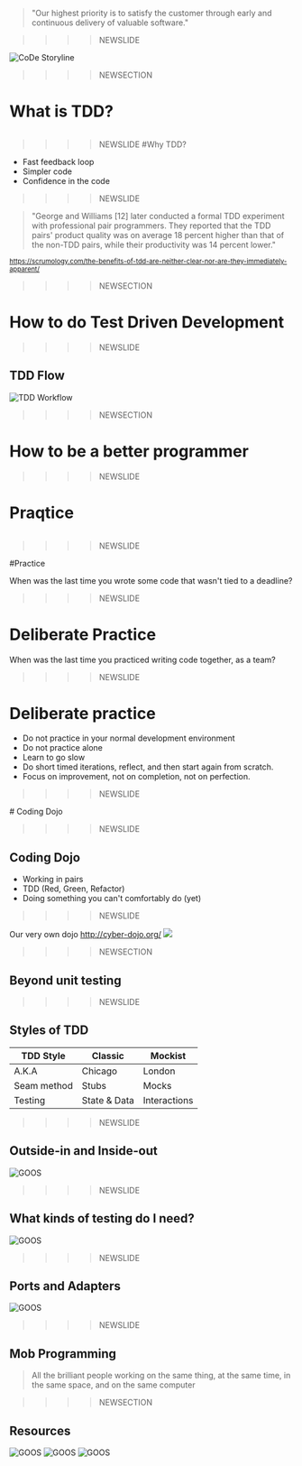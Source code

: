 
> "Our highest priority is to satisfy the customer
through early and continuous delivery
of valuable software."

>>>>NEWSLIDE

![CoDe Storyline](../shared/img/CoDeJourney/CoDeJourney.000.jpeg)<!-- .element: class="plain max" -->

>>>>NEWSECTION
# What is TDD?
<img alt="" src="img/TDD1.png">

>>>>NEWSLIDE
#Why TDD?

 * Fast feedback loop
 * Simpler code
 * Confidence in the code

>>>>NEWSLIDE

> "George and Williams [12] later conducted a formal TDD experiment with professional pair programmers. They reported that the TDD pairs' product quality was on average 18 percent higher than that of the non-TDD pairs, while their productivity was 14 percent lower."

<small><a href="https://scrumology.com/the-benefits-of-tdd-are-neither-clear-nor-are-they-immediately-apparent/">https://scrumology.com/the-benefits-of-tdd-are-neither-clear-nor-are-they-immediately-apparent/</a> </small>


>>>>NEWSECTION

# How to do Test Driven Development

>>>>NEWSLIDE

## TDD Flow
![TDD Workflow](img/TDD.png)<!-- .element: class="plain max" -->

>>>>NEWSECTION
# How to be a better programmer

>>>>NEWSLIDE

# Praqtice
<img alt="" src="img/toolsskills.png">

>>>>NEWSLIDE

#Practice

When was the last time you wrote some code that wasn't tied to a deadline?

>>>>NEWSLIDE

# Deliberate Practice

When was the last time you practiced writing code together, as a team?

>>>>NEWSLIDE

# Deliberate practice

 * Do not practice in your normal development environment
 * Do not practice alone
 * Learn to go slow
 * Do short timed iterations, reflect, and then start again from scratch.
 * Focus on improvement, not on completion, not on perfection.

>>>>NEWSLIDE
<section data-background-image="img/dojo.jpg">
# Coding Dojo

>>>>NEWSLIDE

## Coding Dojo

 * Working in pairs
 * TDD (Red, Green, Refactor)
 * Doing something you can't comfortably do (yet)

>>>>NEWSLIDE

Our very own dojo <a href="http://cyber-dojo.org/">http://cyber-dojo.org/</a>
<img src="img/waxon.gif">

>>>>NEWSECTION

# Beyond unit testing

>>>>NEWSLIDE

## Styles of TDD

|TDD Style|Classic|Mockist|
|---|---|---|
| A.K.A | Chicago | London |
| Seam method | Stubs | Mocks |
| Testing | State & Data | Interactions |


>>>>NEWSLIDE

## Outside-in and Inside-out

![GOOS](img/tdd-with-acceptance-tests.svg)<!-- .element: class="plain max" -->

>>>>NEWSLIDE

## What kinds of testing do I need?

![GOOS](img/quality-feedback.svg)<!-- .element: class="plain medium" -->

>>>>NEWSLIDE

## Ports and Adapters
![GOOS](img/ports-and-adapters-architecture.svg)<!-- .element: class="plain max" -->

>>>>NEWSLIDE

## Mob Programming

> All the brilliant people working on the same thing, at the same time, in the same space, and on the same computer

>>>>NEWSECTION

# Resources

![GOOS](img/tdd.jpeg)<!-- .element: class="plain small" -->
![GOOS](img/refactoring.jpeg)<!-- .element: class="plain small" -->
![GOOS](img/goos.jpeg)<!-- .element: class="plain small" -->

